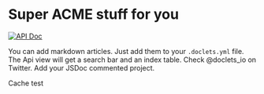 # Super ACME stuff for you

[![API Doc](https://doclets.io/lipp/acme-jsdoc-example/master.svg)](https://doclets.io/lipp/acme-jsdoc-example/master)

You can add markdown articles. Just add them to your `.doclets.yml` file. 
The Api view will get a search bar and an index table. Check @doclets_io on Twitter. Add your JSDoc commented project.

Cache test
